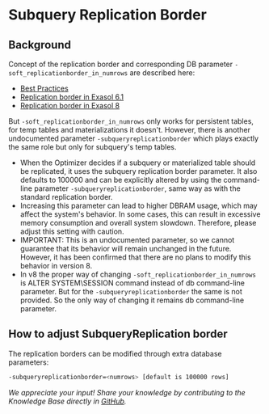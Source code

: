 # Subquery Replication Border

## Background

Concept of the replication border and corresponding DB parameter `-soft_replicationborder_in_numrows` are described here:

- [Best Practices](https://docs.exasol.com/db/latest/performance/best_practices.htm)  
- [Replication border in Exasol 6.1](https://exasol.my.site.com/s/article/Replication-border-in-Exasol-6-1)
- [Replication border in Exasol 8](https://exasol.my.site.com/s/article/Changelog-content-16000)

But `-soft_replicationborder_in_numrows` only works for persistent tables, for temp tables and materializations it doesn't.
However, there is another undocumented parameter `-subqueryreplicationborder` which plays exactly the same role but only for subquery's temp tables.

- When the Optimizer decides if a subquery or materialized table should be replicated, it uses the subquery replication border parameter. It also defaults to 100000 and can be explicitly altered by using the command-line parameter `-subqueryreplicationborder`, same way as with the standard replication border.
- Increasing this parameter can lead to higher DBRAM usage, which may affect the system's behavior. In some cases, this can result in excessive memory consumption and overall system slowdown. Therefore, please adjust this setting with caution.
- IMPORTANT: This is an undocumented parameter, so we cannot guarantee that its behavior will remain unchanged in the future. However, it has been confirmed that there are no plans to modify this behavior in version 8.
- In v8 the proper way of changing `-soft_replicationborder_in_numrows` is ALTER SYSTEM\SESSION command instead of db command-line parameter. But for the `-subqueryreplicationborder` the same is not provided. So the only way of changing it remains db command-line parameter.

## How to adjust SubqueryReplication border

The replication borders can be modified through extra database parameters:

```sh
-subqueryreplicationborder=<numrows> [default is 100000 rows]
```

*We appreciate your input! Share your knowledge by contributing to the Knowledge Base directly in [GitHub](https://github.com/exasol/public-knowledgebase).*
